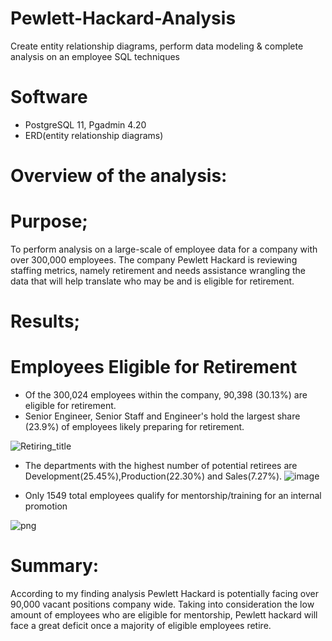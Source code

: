 # Pewlett-Hackard-Analysis
Create entity relationship diagrams, perform data modeling &amp; complete analysis on an employee SQL techniques

# Software 
- PostgreSQL 11, Pgadmin 4.20
- ERD(entity relationship diagrams)

# Overview of the analysis:

# Purpose;
 To perform analysis on a large-scale of employee data for a company with over 300,000 employees. The company Pewlett Hackard is reviewing staffing metrics, namely retirement and needs assistance wrangling the data that will help translate who may be and is eligible for retirement.

# Results;
# Employees Eligible for Retirement

- Of the 300,024 employees within the company, 90,398 (30.13%) are eligible for retirement.
- Senior Engineer, Senior Staff and Engineer's hold the largest share (23.9%) of employees likely preparing for retirement.

![Retiring_title](https://user-images.githubusercontent.com/77947860/154829127-b354cd44-8c9a-4f12-ae9b-a2f2c7977865.png)

- The departments with the highest number of potential retirees are Development(25.45%),Production(22.30%) and Sales(7.27%).
![image](https://user-images.githubusercontent.com/77947860/154829996-bc8fb3a0-4370-4926-80b6-5c9063f3acb9.png)

- Only 1549 total employees qualify for mentorship/training for an internal promotion

![png](https://user-images.githubusercontent.com/77947860/163009699-524c3a70-89be-40fc-8e1b-c15e90a4c637.png)


# Summary:

   According to my finding analysis Pewlett Hackard is potentially facing over 90,000 vacant positions company wide. Taking into consideration the low amount of employees who are eligible for mentorship, Pewlett hackard will face a great deficit once a majority of eligible employees retire.
